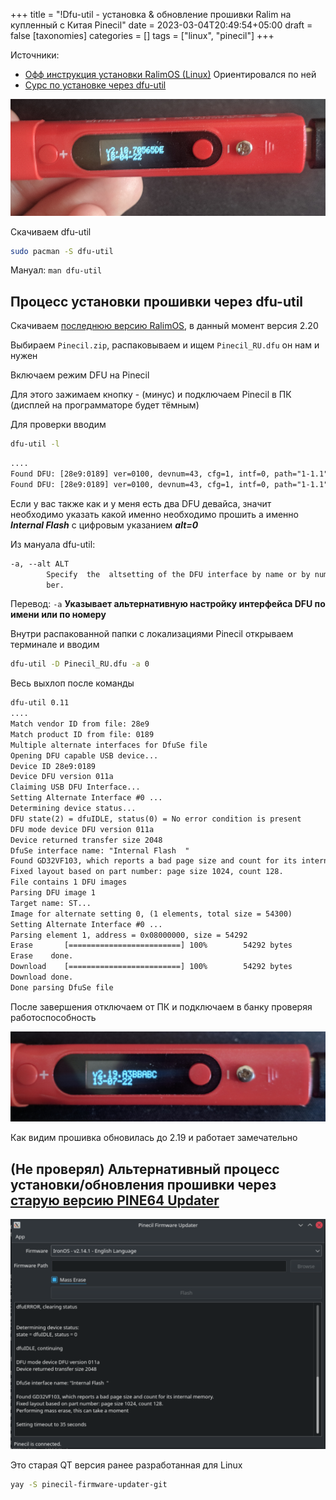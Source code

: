 +++
title = "!Dfu-util - установка & обновление прошивки Ralim на купленный с Китая Pinecil"
date = 2023-03-04T20:49:54+05:00
draft = false
[taxonomies]
categories = []
tags = ["linux", "pinecil"]
+++

Источники:

- [Офф инструкция установки RalimOS (Linux)](https://ralim.github.io/IronOS/Flashing/Pinecil%20V1/) Ориентировался по ней
- [Сурс по установке через dfu-util](https://gist.github.com/Dids/2aa950d075bcf58fca98eb975a42d72b)

![](/images/flash-pinecil-on-archlinux/old-firmware.png)

Скачиваем dfu-util

```bash
sudo pacman -S dfu-util
```

Мануал: `man dfu-util`

## Процесс установки прошивки через dfu-util

Скачиваем [последнюю версию RalimOS](https://github.com/Ralim/IronOS/releases), в данный момент версия 2.20

Выбираем `Pinecil.zip`, распаковываем и ищем `Pinecil_RU.dfu` он нам и нужен

Включаем режим DFU на Pinecil

Для этого зажимаем кнопку - (минус) и подключаем Pinecil в ПК (дисплей на программаторе будет тёмным)

Для проверки вводим

```bash
dfu-util -l
```

```txt
....
Found DFU: [28e9:0189] ver=0100, devnum=43, cfg=1, intf=0, path="1-1.1", alt=1, name="@Option Bytes  /0x1FFFF800/01*016Be", serial="3TBJ"
Found DFU: [28e9:0189] ver=0100, devnum=43, cfg=1, intf=0, path="1-1.1", alt=0, name="@Internal Flash  /0x08000000/128*001Kg", serial="3TBJ"
```

Если у вас также как и у меня есть два DFU девайса, значит необходимо указать какой именно необходимо прошить а именно **_Internal Flash_** с цифровым указанием **_alt=0_**

Из мануала dfu-util:

```txt
-a, --alt ALT
        Specify  the  altsetting of the DFU interface by name or by num‐
        ber.
```

Перевод: `-a` **Указывает альтернативную настройку интерфейса DFU по имени или по номеру**

Внутри распакованной папки с локализациями Pinecil открываем терминале и вводим

```bash
dfu-util -D Pinecil_RU.dfu -a 0
```

Весь выхлоп после команды

```txt
dfu-util 0.11
....
Match vendor ID from file: 28e9
Match product ID from file: 0189
Multiple alternate interfaces for DfuSe file
Opening DFU capable USB device...
Device ID 28e9:0189
Device DFU version 011a
Claiming USB DFU Interface...
Setting Alternate Interface #0 ...
Determining device status...
DFU state(2) = dfuIDLE, status(0) = No error condition is present
DFU mode device DFU version 011a
Device returned transfer size 2048
DfuSe interface name: "Internal Flash  "
Found GD32VF103, which reports a bad page size and count for its internal memory.
Fixed layout based on part number: page size 1024, count 128.
File contains 1 DFU images
Parsing DFU image 1
Target name: ST...
Image for alternate setting 0, (1 elements, total size = 54300)
Setting Alternate Interface #0 ...
Parsing element 1, address = 0x08000000, size = 54292
Erase   	[=========================] 100%        54292 bytes
Erase    done.
Download	[=========================] 100%        54292 bytes
Download done.
Done parsing DfuSe file
```

После завершения отключаем от ПК и подключаем в банку проверяя работоспособность

![](/images/flash-pinecil-on-archlinux/new-firmware.png)

Как видим прошивка обновилась до 2.19 и работает замечательно

## (Не проверял) Альтернативный процесс установки/обновления прошивки через [старую версию PINE64 Updater](https://aur.archlinux.org/packages/pinecil-firmware-updater-git)

![](/images/flash-pinecil-on-archlinux/Old-PINE64-Updater.png)

Это старая QT версия ранее разработанная для Linux

```bash
yay -S pinecil-firmware-updater-git
```
